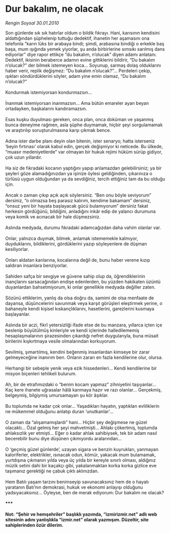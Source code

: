 # Dur bakalım, ne olacak

*Rengin Soysal 30.01.2010*

<div class="taraf_structure_2col_1zq">
<div class="margen_n">



 <p>Son günlerde sık sık hatırlar oldum o bildik fıkrayı. Hani, karısının kendisini aldattığından şüphelenip tuttuğu dedektif, ihanetin her aşamasını ona telefonla “karın lüks bir arabaya bindi; şimdi, arabasına bindiği o erkekle baş başa, mum ışığında yemek yiyorlar, şu anda birbirlerine sımsıkı sarılmış dans ediyorlar” diye rapor ettikçe “du bakalım, n’olucak” diyen adamı anlatanı. Dedektif, ikisinin beraberce adamın evine gittiklerini bildirir, “Du bakalım n’olucak?” der bilmek istemeyen koca... Soyunup, sarmaş dolaş olduklarını haber verir, replik değişmez: ”Du bakalım n’olucak?”... Perdeleri çekip, ışıkları söndürdüklerini söyler, adam yine emin olamaz, “Du bakalım n’olucak?” <br/><br/>Kondurmak istemiyorsan kondurmazsın... <br/><br/>İnanmak istemiyorsan inanmazsın... Ama bütün emareler ayan beyan ortadayken, başkalarını kandıramazsın. <br/><br/>Esas kuşku duyulması gereken, onca plan, onca doküman ve yaşanmış bunca deneyime rağmen, asla şüphe duymamak, hiçbir şeyi sorgulamamak ve araştırılıp soruşturulmasına karşı çıkmak bence. <br/><br/>Adına ister darbe planı deyin olan bitenin, ister senaryo; hatta isterseniz ‘beyin fırtınası’ olarak kabul edin, gerçek değişmiyor ki neticede. Bu ülkede, “muasır medeniyetlerde” var olmayan bir hukuk rejimi hüküm sürüp gidiyor, çok uzun yıllardır. <br/><br/>Ha siz de fıkradaki kocanın yaptığını yapıp anlamazdan gelebilirsiniz; ya bir şeyleri göze alamadığınızdan ya işinize öylesi geldiğinden, çıkarınıza o türlüsü uygun olduğundan ya da sevdiğiniz, tercih ettiğiniz tam da bu olduğu için. <br/><br/>Ancak o zaman çıkıp açık açık söylersiniz. “Ben onu böyle seviyorum” dersiniz, “o olmazsa beş parasız kalırım, kendime bakamam” dersiniz, “onsuz yeni bir hayata başlayacak gücü bulamıyorum” dersiniz fakat herkesin gördüğünü, bildiğini, anladığını inkâr edip de yalancı durumuna veya komik ve acınacak bir hale düşmezsiniz. <br/><br/>Aslında medyada, durumu fıkradaki adamcağızdan daha vahim olanlar var. <br/><br/>Onlar, yalnızca duymak, bilmek, anlamak istememekle kalmıyor, duyduklarını, bildiklerini, gördüklerini yazıp söyleyenlere de düşman kesiliyorlar. <br/><br/>Onları aldatan karılarına, kocalarına değil de, bunu haber verene kızıp saldıran insanlara benziyorlar. <br/><br/>Sahiden safça bir sevgiye ve güvene sahip olup da, öğrendiklerinin inançlarını sarsacağından endişe edenlerden, bu yüzden hakikaten üzüntü duyanlardan bahsetmiyorum, ki onlar genellikle medyada değiller zaten. <br/><br/>Sözünü ettiklerim, yanlış da olsa doğru da, samimi de olsa menfaate de dayansa, düşüncelerini savunmak veya karşıt görüşleri eleştirmek yerine, o bahaneyle kendi kişisel kıskançlıklarını, hasetlerini, garezlerini kusmaya başlayanlar. <br/><br/>Aslında bir aczi, fikrî yetersizliği ifade etse de bu manzara, yıllarca içten içe beslenip büyütülmüş kinleriyle ve kendi içlerinde halledilememiş hesaplaşmalarının şirazesinden çıkardığı nefret duygularıyla, buna müsait birilerini kışkırtmaya vesile olmalarından korkuyorum. <br/><br/>Sevilmiş, şımartılmış, kendini beğenmiş insanlardan kimseye bir zarar gelmeyeceğine inanırım ben. Onların zararı en fazla kendilerine olur, olursa. <br/><br/>Herhangi bir sebeple yenik veya ezik hissedenleri... Kendi kendilerine bir misyon biçenleri tehlikeli bulurum. <br/><br/>Ah, bir de etrafımızdaki o “benim kocam yapmaz” zihniyetini taşıyanlar... Kaç kere ihanete uğrasalar hâlâ kanmaya hazır ve razı olanlar... Gerçekmiş, belgeymiş, bilgiymiş umursamayan şu kör âşıklar. <br/><br/>Bu toplumda ne kadar çok onlar... Yaşadıkları hayatın, yaptıkları evliliklerin ne mükemmel olduğunu anlatıp duran ‘unutkanlar’... <br/><br/>O zaman da “alışamamışlardı” hani... Hiçbir şey değişmese ne güzel olacaktı... Özal gelmiş her şeyi mahvetmişti... Ahlakı çökertmiş, toplumda ahlaksızlık yer etmişti... Eğer o kadar ahlak sahibiysek, tek bir adam nasıl becerebilir bunu diye düşünen çıkmıyordu aralarından... <br/><br/>O ‘geçmiş güzel günlerde’, uzayan sigara ve benzin kuyrukları, yanmayan kaloriferler, elektrikler, ısınacak odun, kömür, yakacak mum bulamamak, yurtdışına çıkmanın yılda veya üç yılda bir kereyle sınırlı olması, aldığınız müzik setini dahi bir kaçakçı gibi, yakalanmaktan korka korka gizlice eve taşımanız gerektiği ne çabuk çıktı aklınızdan. <br/><br/>Hem Batılı yaşam tarzını benimseyip savunacaksınız hem de o hayatı yaratanın Batı’nın demokrasi, hukuk ve ekonomi anlayışı olduğunu yadsıyacaksınız... Öyleyse, ben de merak ediyorum: Dur bakalım ne olacak?<b> <br/><br/>*** <br/><br/>Not: “Şehir ve hemşehriler” başlıklı yazımda, “izmirizmir.net” adlı web sitesinin adını yanlışlıkla “izmir.net” olarak yazmışım. Düzeltir, site sahiplerinden özür dilerim.</b></p>
<br/>
<br/>
<br/>



<br/>


<div id="taraf_not">
</div>

</div>


</div>
